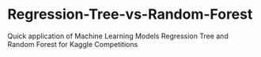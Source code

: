 # Regression-Tree-vs-Random-Forest

Quick application of Machine Learning Models Regression Tree and Random Forest for Kaggle Competitions
